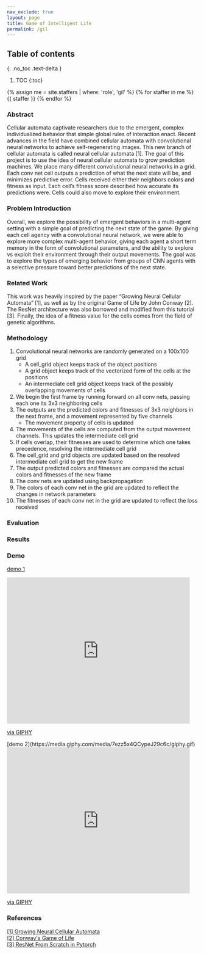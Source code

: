 ```yaml
---
nav_exclude: true
layout: page
title: Game of Intelligent Life
permalink: /gil
---
```

## Table of contents
{: .no_toc .text-delta }
1. TOC
{:toc}

{% assign me = site.staffers | where: 'role', 'gil' %}
{% for staffer in me %}
{{ staffer }}
{% endfor %}


### Abstract
Cellular automata captivate researchers due to the emergent, complex individualized behavior that simple global rules of interaction enact. Recent advances in the field have combined cellular automata with convolutional neural networks to achieve self-regenerating images. This new branch of cellular automata is called neural cellular automata [1]. The goal of this project is to use the idea of neural cellular automata to grow prediction machines. We place many different convolutional neural networks in a grid. Each conv net cell outputs a prediction of what the next state will be, and minimizes predictive error. Cells received either their neighbors colors and fitness as input. Each cell’s fitness score described how accurate its predictions were. Cells could also move to explore their environment.  

### Problem Introduction
Overall, we explore the possibility of emergent behaviors in a multi-agent setting with a simple goal of predicting the next state of the game. By giving each cell agency with a convolutional neural network, we were able to explore more complex multi-agent behavior, giving each agent a short term memory in the form of convolutional parameters, and the ability to explore vs exploit their environment through their output movements. The goal was to explore the types of emerging behavior from groups of CNN agents with a selective pressure toward better predictions of the next state.  

### Related Work
This work was heavily inspired by the paper “Growing Neural Cellular Automata” [1], as well as by the original Game of Life by John Conway [2]. The ResNet architecture was also borrowed and modified from this tutorial [3]. Finally, the idea of a fitness value for the cells comes from the field of genetic algorithms.  

### Methodology
1. Convolutional neural networks are randomly generated on a 100x100 grid 
   - A cell_grid object keeps track of the object positions 
   - A grid object keeps track of the vectorized form of the cells at the positions 
   - An intermediate cell grid object keeps track of the possibly overlapping movements of cells
2. We begin the first frame by running forward on all conv nets, passing each one its 3x3 neighboring cells
3. The outputs are the predicted colors and fitnesses of 3x3 neighbors in the next frame, and a movement represented by five channels
   - The movement property of cells is updated
4. The movements of the cells are computed from the output movement channels. This updates the intermediate cell grid
5. If cells overlap, their fitnesses are used to determine which one takes precedence, resolving the intermediate cell grid
6. The cell_grid and grid objects are updated based on the resolved intermediate cell grid to get the new frame
7. The output predicted colors and fitnesses are compared the actual colors and fitnesses of the new frame
8. The conv nets are updated using backpropagation
9. The colors of each conv net in the grid are updated to reflect the changes in network parameters
10. The fitnesses of each conv net in the grid are updated to reflect the loss received

### Evaluation

### Results

### Demo
[demo 1](https://media.giphy.com/media/uBRo7nvkLVbWA1Ohc3/giphy.gif)  
<iframe src="https://giphy.com/embed/uBRo7nvkLVbWA1Ohc3" width="480" height="383" frameBorder="0" class="giphy-embed" allowFullScreen></iframe><p><a href="https://giphy.com/gifs/uBRo7nvkLVbWA1Ohc3">via GIPHY</a></p>
[demo 2](https://media.giphy.com/media/7ezz5x4QCypeJ29c6c/giphy.gif)  
<iframe src="https://giphy.com/embed/7ezz5x4QCypeJ29c6c" width="480" height="383" frameBorder="0" class="giphy-embed" allowFullScreen></iframe><p><a href="https://giphy.com/gifs/7ezz5x4QCypeJ29c6c">via GIPHY</a></p>

### References

[\[1\] Growing Neural Cellular Automata](https://distill.pub/2020/growing-ca/)  
[\[2\] Conway's Game of Life](https://en.wikipedia.org/wiki/Conway%27s_Game_of_Life)  
[\[3\] ResNet From Scratch in Pytorch](https://blog.paperspace.com/writing-resnet-from-scratch-in-pytorch/)  


